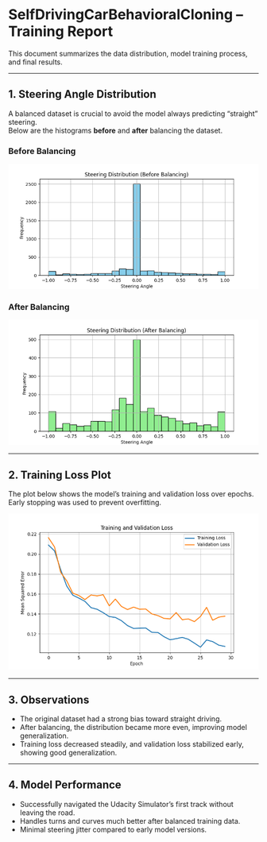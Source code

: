 # SelfDrivingCarBehavioralCloning – Training Report

This document summarizes the data distribution, model training process, and final results.

---

## 1. Steering Angle Distribution

A balanced dataset is crucial to avoid the model always predicting “straight” steering.  
Below are the histograms **before** and **after** balancing the dataset.

### Before Balancing
![Steering Angle Histogram – Before Balancing](./steering_before_balancing.png)

### After Balancing
![Steering Angle Histogram – After Balancing](./steering_after_balancing.png)

---

## 2. Training Loss Plot

The plot below shows the model’s training and validation loss over epochs.  
Early stopping was used to prevent overfitting.

![Training vs Validation Loss](./training_plot.png)

---

## 3. Observations

* The original dataset had a strong bias toward straight driving.
* After balancing, the distribution became more even, improving model generalization.
* Training loss decreased steadily, and validation loss stabilized early, showing good generalization.

---

## 4. Model Performance

* Successfully navigated the Udacity Simulator’s first track without leaving the road.
* Handles turns and curves much better after balanced training data.
* Minimal steering jitter compared to early model versions.

